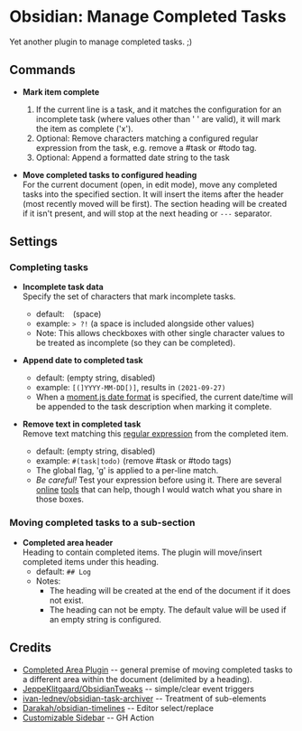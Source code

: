 # Obsidian: Manage Completed Tasks

Yet another plugin to manage completed tasks. ;)

## Commands

- **Mark item complete**  
    1. If the current line is a task, and it matches the configuration for an incomplete task (where values other than ' ' are valid), it will mark the item as complete ('x'). 
    2. Optional: Remove characters matching a configured regular expression from the task, e.g. remove a #task or #todo tag.
    3. Optional: Append a formatted date string to the task

- **Move completed tasks to configured heading**  
    For the current document (open, in edit mode), move any completed tasks into the specified section. It will insert the items after the header (most recently moved will be first). The section heading will be created if it isn't present, and will stop at the next heading or `---` separator.
## Settings

### Completing tasks

- **Incomplete task data**  
    Specify the set of characters that mark incomplete tasks.
    - default: ` ` (space)
    - example: `> ?!` (a space is included alongside other values)
    - Note: This allows checkboxes with other single character values to be treated as incomplete (so they can be completed).

- **Append date to completed task**
    - default: (empty string, disabled)
    - example: `[(]YYYY-MM-DD[)]`, results in `(2021-09-27)`
    - When a [moment.js date format](https://momentjs.com/docs/#/displaying/format/) is specified, the current date/time will be appended to the task description when marking it complete.

- **Remove text in completed task**  
    Remove text matching this [regular expression](https://developer.mozilla.org/en-US/docs/Web/JavaScript/Guide/Regular_Expressions) from the completed item. 
    - default: (empty string, disabled)
    - example: `#(task|todo)` (remove #task or #todo tags)
    - The global flag, 'g' is applied to a per-line match.
    - *Be careful!* Test your expression before using it. There are several [online](https://www.regextester.com/) [tools](https://regex.observepoint.com/) that can help, though I would watch what you share in those boxes.


### Moving completed tasks to a sub-section

- **Completed area header**  
    Heading to contain completed items. The plugin will move/insert completed items under this heading. 
    - default: `## Log`
    - Notes:
      - The heading will be created at the end of the document if it does not exist.
      - The heading can not be empty. The default value will be used if an empty string is configured. 

## Credits

- [Completed Area Plugin](https://github.com/DahaWong/obsidian-completed) -- general premise of moving completed tasks to a different area within the document (delimited by a heading).
- [JeppeKlitgaard/ObsidianTweaks](https://github.com/JeppeKlitgaard/ObsidianTweaks/) -- simple/clear event triggers
- [ivan-lednev/obsidian-task-archiver](https://github.com/ivan-lednev/obsidian-task-archiver) -- Treatment of sub-elements
- [Darakah/obsidian-timelines](https://github.com/Darakah/obsidian-timelines) -- Editor select/replace
- [Customizable Sidebar](https://github.com/phibr0/obsidian-customizable-sidebar) -- GH Action
